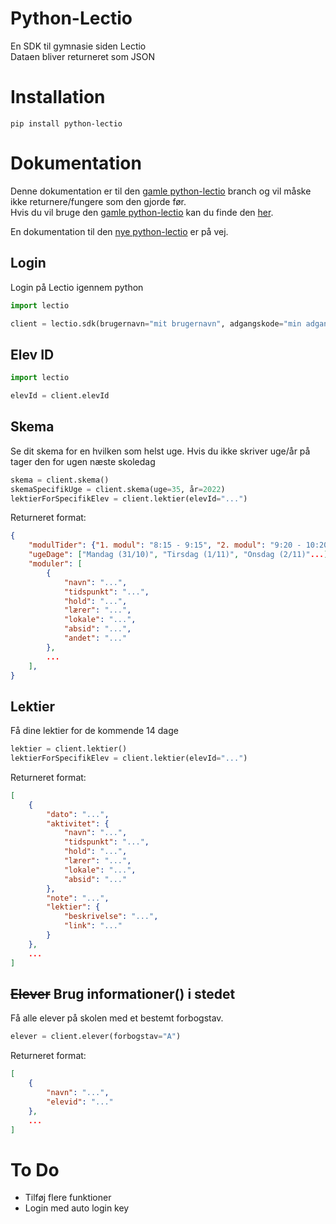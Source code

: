 # Python-Lectio
En SDK til gymnasie siden Lectio  
Dataen bliver returneret som JSON

# Installation
```
pip install python-lectio
```

# Dokumentation
Denne dokumentation er til den [gamle python-lectio](https://github.com/jona799t/python-lectio/tree/old) branch og vil måske ikke returnere/fungere som den gjorde før.  
Hvis du vil bruge den [gamle python-lectio](https://github.com/jona799t/python-lectio/tree/old) kan du finde den [her](https://github.com/jona799t/python-lectio/tree/old).  
  
En dokumentation til den [nye python-lectio](https://github.com/jona799t/python-lectio/tree/main) er på vej.
## Login
Login på Lectio igennem python
```python
import lectio

client = lectio.sdk(brugernavn="mit brugernavn", adgangskode="min adgangskode", skoleId="mit skole id")
```
## Elev ID
```python
import lectio

elevId = client.elevId
```

## Skema
Se dit skema for en hvilken som helst uge. Hvis du ikke skriver uge/år på tager den for ugen næste skoledag
```python
skema = client.skema()
skemaSpecifikUge = client.skema(uge=35, år=2022)
lektierForSpecifikElev = client.lektier(elevId="...")
```
Returneret format:
```json
{
    "modulTider": {"1. modul": "8:15 - 9:15", "2. modul": "9:20 - 10:20"...},
    "ugeDage": ["Mandag (31/10)", "Tirsdag (1/11)", "Onsdag (2/11)"...],
    "moduler": [
        {
            "navn": "...",
            "tidspunkt": "...",
            "hold": "...",
            "lærer": "...",
            "lokale": "...",
            "absid": "...",
            "andet": "..."
        },
        ...
    ],
}

```

## Lektier
Få dine lektier for de kommende 14 dage
```python
lektier = client.lektier()
lektierForSpecifikElev = client.lektier(elevId="...")
```
Returneret format:
```json
[
    {
        "dato": "...",
        "aktivitet": {
            "navn": "...",
            "tidspunkt": "...",
            "hold": "...",
            "lærer": "...",
            "lokale": "...",
            "absid": "..."
        },
        "note": "...",
        "lektier": {
            "beskrivelse": "...",
            "link": "..."
        }
    },
    ...
]
```

## ~~Elever~~ Brug informationer() i stedet
Få alle elever på skolen med et bestemt forbogstav.
```python
elever = client.elever(forbogstav="A")
```
Returneret format:
```json
[
    {
        "navn": "...",
        "elevid": "..."
    },
    ...
]
```


# To Do
   * Tilføj flere funktioner
   * Login med auto login key
